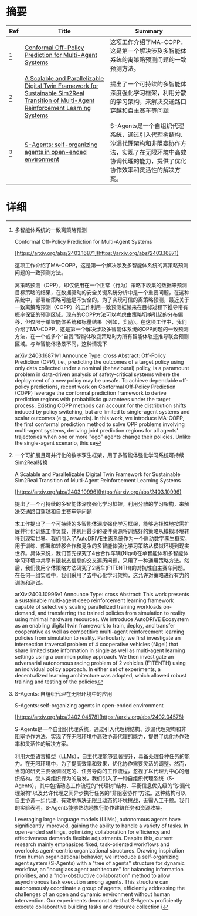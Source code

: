# 摘要

| Ref | Title | Summary |
| --- | --- | --- |
| [^1] | [Conformal Off-Policy Prediction for Multi-Agent Systems](https://arxiv.org/abs/2403.16871) | 这项工作介绍了MA-COPP，这是第一个解决涉及多智能体系统的离策略预测问题的一致预测方法。 |
| [^2] | [A Scalable and Parallelizable Digital Twin Framework for Sustainable Sim2Real Transition of Multi-Agent Reinforcement Learning Systems](https://arxiv.org/abs/2403.10996) | 提出了一个可持续的多智能体深度强化学习框架，利用分散的学习架构，来解决交通路口穿越和自主赛车等问题 |
| [^3] | [S-Agents: self-organizing agents in open-ended environment](https://arxiv.org/abs/2402.04578) | S-Agents是一个自组织代理系统，通过引入代理树结构、沙漏代理架构和非阻塞协作方法，实现了在无限环境中高效协调代理的能力，提供了优化协作效率和灵活性的解决方案。 |

# 详细

[^1]: 多智能体系统的一致离策略预测

    Conformal Off-Policy Prediction for Multi-Agent Systems

    [https://arxiv.org/abs/2403.16871](https://arxiv.org/abs/2403.16871)

    这项工作介绍了MA-COPP，这是第一个解决涉及多智能体系统的离策略预测问题的一致预测方法。

    

    离策略预测（OPP），即仅使用在一个正常（行为）策略下收集的数据来预测目标策略的结果，在数据驱动的安全关键系统分析中是一个重要问题，在这种系统中，部署新策略可能是不安全的。为了实现可信的离策略预测，最近关于一致离策略预测（COPP）的工作利用一致预测框架来在目标过程下推导带有概率保证的预测区域。现有的COPP方法可以考虑由策略切换引起的分布偏移，但仅限于单智能体系统和标量结果（例如，奖励）。在这项工作中，我们介绍了MA-COPP，这是第一个解决涉及多智能体系统的OPP问题的一致预测方法，在一个或多个“自我”智能体改变策略时为所有智能体轨迹推导联合预测区域。与单智能体场景不同，这种情况下

    arXiv:2403.16871v1 Announce Type: cross  Abstract: Off-Policy Prediction (OPP), i.e., predicting the outcomes of a target policy using only data collected under a nominal (behavioural) policy, is a paramount problem in data-driven analysis of safety-critical systems where the deployment of a new policy may be unsafe. To achieve dependable off-policy predictions, recent work on Conformal Off-Policy Prediction (COPP) leverage the conformal prediction framework to derive prediction regions with probabilistic guarantees under the target process. Existing COPP methods can account for the distribution shifts induced by policy switching, but are limited to single-agent systems and scalar outcomes (e.g., rewards). In this work, we introduce MA-COPP, the first conformal prediction method to solve OPP problems involving multi-agent systems, deriving joint prediction regions for all agents' trajectories when one or more "ego" agents change their policies. Unlike the single-agent scenario, this se
    
[^2]: 一个可扩展且可并行化的数字孪生框架，用于多智能体强化学习系统可持续Sim2Real转换

    A Scalable and Parallelizable Digital Twin Framework for Sustainable Sim2Real Transition of Multi-Agent Reinforcement Learning Systems

    [https://arxiv.org/abs/2403.10996](https://arxiv.org/abs/2403.10996)

    提出了一个可持续的多智能体深度强化学习框架，利用分散的学习架构，来解决交通路口穿越和自主赛车等问题

    

    本工作提出了一个可持续的多智能体深度强化学习框架，能够选择性地按需扩展并行化训练工作负载，并利用最少的硬件资源将训练好的策略从模拟环境转移到现实世界。我们引入了AutoDRIVE生态系统作为一个启动数字孪生框架，用于训练、部署和转移合作和竞争的多智能体强化学习策略从模拟环境到现实世界。具体来说，我们首先探究了4台合作车辆(Nigel)在单智能体和多智能体学习环境中共享有限状态信息的交叉遍历问题，采用了一种通用策略方法。然后，我们使用个体策略方法研究了2辆车(F1TENTH)的对抗性自主赛车问题。在任何一组实验中，我们采用了去中心化学习架构，这允许对策略进行有力的训练和测试。

    arXiv:2403.10996v1 Announce Type: cross  Abstract: This work presents a sustainable multi-agent deep reinforcement learning framework capable of selectively scaling parallelized training workloads on-demand, and transferring the trained policies from simulation to reality using minimal hardware resources. We introduce AutoDRIVE Ecosystem as an enabling digital twin framework to train, deploy, and transfer cooperative as well as competitive multi-agent reinforcement learning policies from simulation to reality. Particularly, we first investigate an intersection traversal problem of 4 cooperative vehicles (Nigel) that share limited state information in single as well as multi-agent learning settings using a common policy approach. We then investigate an adversarial autonomous racing problem of 2 vehicles (F1TENTH) using an individual policy approach. In either set of experiments, a decentralized learning architecture was adopted, which allowed robust training and testing of the policies 
    
[^3]: S-Agents: 自组织代理在无限环境中的应用

    S-Agents: self-organizing agents in open-ended environment

    [https://arxiv.org/abs/2402.04578](https://arxiv.org/abs/2402.04578)

    S-Agents是一个自组织代理系统，通过引入代理树结构、沙漏代理架构和非阻塞协作方法，实现了在无限环境中高效协调代理的能力，提供了优化协作效率和灵活性的解决方案。

    

    利用大型语言模型（LLMs），自主代理能够显著提升，具备处理各种任务的能力。在无限环境中，为了提高效率和效果，优化协作需要灵活的调整。然而，当前的研究主要强调固定的、任务导向的工作流程，忽视了以代理为中心的组织结构。受人类组织行为的启发，我们引入了一种自组织代理系统（S-Agents），其中包括动态工作流程的“代理树”结构、平衡信息优先级的“沙漏代理架构”以及允许代理之间异步执行任务的“非阻塞协作”方法。这种结构可以自主协调一组代理，有效地解决无限且动态的环境挑战，无需人工干预。我们的实验表明，S-Agents能够熟练地执行协作建筑任务和资源收集。

    Leveraging large language models (LLMs), autonomous agents have significantly improved, gaining the ability to handle a variety of tasks. In open-ended settings, optimizing collaboration for efficiency and effectiveness demands flexible adjustments. Despite this, current research mainly emphasizes fixed, task-oriented workflows and overlooks agent-centric organizational structures. Drawing inspiration from human organizational behavior, we introduce a self-organizing agent system (S-Agents) with a "tree of agents" structure for dynamic workflow, an "hourglass agent architecture" for balancing information priorities, and a "non-obstructive collaboration" method to allow asynchronous task execution among agents. This structure can autonomously coordinate a group of agents, efficiently addressing the challenges of an open and dynamic environment without human intervention. Our experiments demonstrate that S-Agents proficiently execute collaborative building tasks and resource collection i
    

